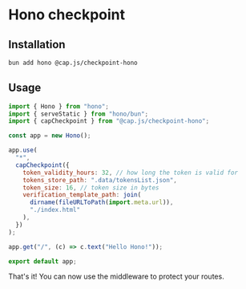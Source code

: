 # Hono checkpoint

## Installation

```bash
bun add hono @cap.js/checkpoint-hono
```

## Usage

```javascript
import { Hono } from "hono";
import { serveStatic } from "hono/bun";
import { capCheckpoint } from "@cap.js/checkpoint-hono";

const app = new Hono();

app.use(
  "*",
  capCheckpoint({
    token_validity_hours: 32, // how long the token is valid for
    tokens_store_path: ".data/tokensList.json",
    token_size: 16, // token size in bytes
    verification_template_path: join(
      dirname(fileURLToPath(import.meta.url)),
      "./index.html"
    ),
  })
);

app.get("/", (c) => c.text("Hello Hono!"));

export default app;
```

That's it! You can now use the middleware to protect your routes.
